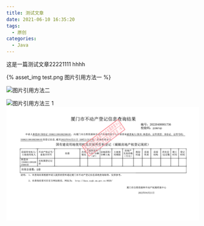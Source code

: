 ```yaml
---
title: 测试文章
date: 2021-06-10 16:35:20
tags:
  - 原创
categories:
  - Java
---
```


这是一篇测试文章22221111 hhhh

{% asset_img test.png 图片引用方法一 %}

![图片引用方法二](test.png)

![图片引用方法三](/images/test.png)
1
![图片引用方法四](测试文章/test.png)
